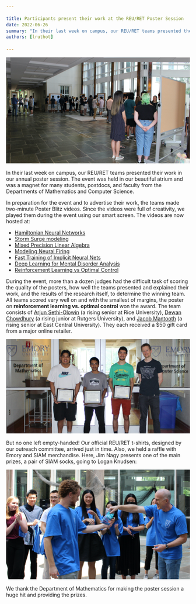 ```yaml
---

title: Participants present their work at the REU/RET Poster Session
date: 2022-06-26
summary: "In their last week on campus, our REU/RET teams presented their work in our annual poster session. The event was held in our beautiful atrium and was a magnet for many students, postdocs, and faculty. More than a dozen judges voted on the posters to determine the winning team."
authors: [lruthot]

---
```



!["Participants present their work at the REU/RET Poster session."](PosterSession.jpeg)

In their last week on campus, our REU/RET teams presented their work in our annual poster session.
The event was held in our beautiful atrium and was a magnet for many students, postdocs, and faculty from the Departments of Mathematics and Computer Science.

In preparation for the event and to advertise their work, the teams made two-minute Poster Blitz videos. 
Since the videos were full of creativity, we played them during the event using our smart screen. The videos are now hosted at: 

- [Hamiltonian Neural Networks](https://www.youtube.com/watch?v=2hDyfdaM5Es)  
- [Storm Surge modeling](https://www.youtube.com/watch?v=bGeOZ9G6IOc)
- [Mixed Precision Linear Algebra](https://youtu.be/rD83floj3Jg)
- [Modeling Neural Firing](https://youtu.be/2uBVgNFRpqI) 
- [Fast Training of Implicit Neural Nets](https://youtu.be/oIwL3E2yULg)
- [Deep Learning for Mental Disorder Analysis](https://youtu.be/DLs1PkO8iJo)  
- [Reinforcement Learning vs Optimal Control](https://youtu.be/i9g6mRNJEHA)


During the event, more than a dozen judges had the difficult task of scoring the quality of the posters, how well the teams presented and explained their work, and the results of the research itself, to determine the winning team.
All teams scored very well on and  with the smallest of margins, the poster on **reinforcement learning vs. optimal control** won the award.
The team consists of  [Arjun Sethi-Olowin](https://www.linkedin.com/in/arjunso/) (a rising senior at Rice University), [Dewan Chowdhury](https://dewanchowdhury.github.io/) (a rising junior at Rutgers University), and [Jacob Mantooth](https://www.linkedin.com/in/jacob-mantooth-7b262321b) (a rising senior at East Central University). They each received a $50 gift card from a major online retailer.

!["Arjun Sethi-Olowin, Jacob Mantooh, and Dewan Chowdhury receive the best poster award."](IMG_0645.jpeg)

But no one left empty-handed! Our official REU/RET t-shirts, designed by our outreach committee, arrived just in time. Also, we held a raffle with Emory and SIAM merchandise. Here, Jim Nagy presents one of the main prizes, a pair of SIAM socks, going to Logan Knudsen:

!["Logan Knudsen receives SIAM socks."](IMG_0642.jpeg)

We thank the Department of Mathematics for making the poster session a huge hit and providing the prizes.





 
 
 
